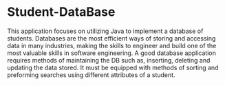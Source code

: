 # Student-DataBase
This application focuses on utilizing Java to implement a database of students. Databases are the most efficient ways of storing and accessing data in many industries, making the skills to engineer and build one of the most valuable skills in software engineering. A good database application requires methods of maintaining the DB such as, inserting, deleting and updating the data stored.  It must be equipped with methods of sorting and preforming searches using different attributes of a student. 
